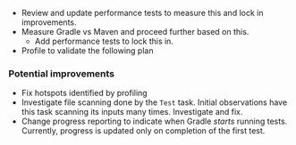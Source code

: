 
- Review and update performance tests to measure this and lock in improvements.
- Measure Gradle vs Maven and proceed further based on this.
    - Add performance tests to lock this in.
- Profile to validate the following plan

### Potential improvements   

- Fix hotspots identified by profiling
- Investigate file scanning done by the `Test` task. Initial observations have this task scanning its inputs many times. Investigate and fix.
- Change progress reporting to indicate when Gradle _starts_ running tests. Currently, progress is updated only on completion of the first test.
